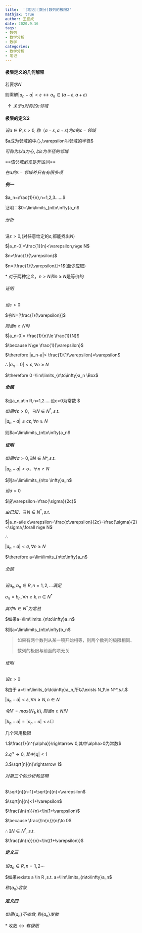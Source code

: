 ```yaml
---
title:  '[笔记][数分]数列的极限2'
mathjax: true
author: 王德成
date: 2020.9.16
tags:
- 数列
- 数学分析
- 数学
categories:
- 数学分析
- 笔记
---
```

#### 极限定义的几何解释

若要求$N$

则需解$|a_n-a|< \varepsilon \leftrightarrow a_n \in (a-\varepsilon,a+\varepsilon)$

​                                                   $\uparrow 关于a对称的\varepsilon 邻域$

#### 极限的定义2

$设a\in R,\varepsilon >0,称 （a-\varepsilon,a+\varepsilon)为a的\varepsilon-邻域$

$a成为邻域的中心,\varepsilon叫邻域的半径$

$可称为以a为心,以\varepsilon 为半径的邻域$

==该邻域必须是开区间==

$在a的\varepsilon-邻域外只有有限多项$

##### 例一

$a_n=\frac{1}{n},n=1,2,3......$

证明：$0=\lim\limits_{n\to\infty}a_n$

###### 分析

设$\varepsilon >0$,(对任意给定的$\varepsilon$,都能找出$N$)

$|a_n-0|=\frac{1}{n}<\varepsilon,n\ge N$

$n>\frac{1}{\varepsilon}$

$n=[\frac{1}{\varepsilon}]+1$(至少应取)

\* 对于两种定义，$n>N和n\ge N$是等价的

###### 证明

$设\varepsilon >0$

$令N=[\frac{1}{\varepsilon}]$

$则当n\ge N 时$

$|a_n-0|= \frac{1}{n}\le \frac{1}{N}$

$\because N\ge \frac{1}{\varepsilon}$

$\therefore |a_n-a|< \frac{1}{1/\varepsilon}=\varepsilon$

$\therefore |a_n-0|<\varepsilon,\forall n\ge N$

$\therefore 0=\lim\limits_{n\to\infty}a_n    \Box$

##### 命题

$设a_n,a\in R,n=1,2.....设c>0为常数 $

$如果\forall \varepsilon>0，\exists N\in N^*,s.t.$

$|a_n-a|\le c\varepsilon,\forall n\ge N$

则$a=\lim\limits_{n\to\infty}a_n$

##### 证明

$如果\forall \sigma>0,\exists N\in N*,s.t.$

$|a_n-a|<\sigma，\forall n\ge N$

$则a=\lim\limits_{n\to \infty}a_n$

$设\sigma>0$

$设\varepsilon=\frac{\sigma}{2c}$

$由已知，\exists N\in N^*,s.t.$

$|a_n-a\le c\varepsilon=\frac{c\varepsilon}{2c}=\frac{\sigma}{2}<\sigma,\forall n\ge N$

$\therefore$

$|a_n-a|<\sigma,\forall n\ge N$

$\therefore a=\lim\limits_{n\to\infty}a_n$

###### 命题

$设a_n,b_n\in R,n=1,2,...满足$

$a_n=b_n,\forall n \ge k,n \in N^*$

$其中k\in N^* 为常熟$

$如果a=\lim\limits_{n\to\infty}a_n$

$则a=\lim\limits_{n\to\infty}b_n$

> 如果有两个数列从某一项开始相等，则两个数列的极限相同、
>
> 数列的极限与前面的项无关

###### 证明

$设 \varepsilon >0$

$由于 a=\lim\limits_{n\to\infty}a_n,所以\exists N_1\in N^*,s.t.$

$|a_n-a|<\varepsilon, \forall n\ge N,n\in N$

$令N'=max\{N_1,k\},则当n\ge N时$

$|b_n-a|=|a_n-a|<\varepsilon\Box$

几个常用极限

1.$\frac{1}{n^{\alpha}}\rightarrow 0,其中\alpha>0为常数$

2.$q^n\rightarrow 0,其中|q|<1$

3.$\sqrt[n]{n}\rightarrow 1$

###### 对第三个的分析和证明

$\sqrt[n]{n-1}=\sqrt[n]{n}<\varepsilon$

$\sqrt[n]{n}<1+\varepsilon$

$\frac{\ln{n}}{n}<\ln(1+\varepsilon)$

$\because \frac{\ln{n}}{n}\to 0$

$\therefore \exists N\in N^*,s.t.$

$\frac{\ln{n}}{n}<\ln{(1+\varepsilon)}$

##### 定义三

$设a_n \in R ,n=1,2\cdots$

$如果\exists a \in R ,s.t. a=\lim\limits_{n\to\infty}a_n$

$称\{a_n\}收敛$

##### 定义四

$如果\{a_n\}不收敛,称\{a_n\}发散$

\*   收敛$\leftrightarrow 有极限$

